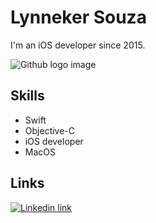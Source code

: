 # Lynneker Souza

I'm an iOS developer since 2015.

![Github logo image](https://github.githubassets.com/images/icons/emoji/octocat.png)

## Skills
- Swift
- Objective-C
- iOS developer
- MacOS

## Links
[![Linkedin link](https://upload.wikimedia.org/wikipedia/commons/thumb/0/01/LinkedIn_Logo.svg/582px-LinkedIn_Logo.svg.png)](https://www.linkedin.com/in/lynnsouz/)
